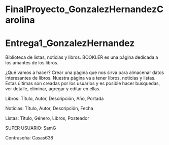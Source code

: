 # FinalProyecto_GonzalezHernandezCarolina
 # Entrega1_GonzalezHernandez
 
Biblioteca de listas, noticias y libros. 
BOOKLER es una página dedicada a los amantes de los libros.

¿Qué vamos a hacer?
Crear una página que nos sirva para almacenar datos interesantes de libros. Nuestra página va a tener libros, noticias y listas. Estas últimas son creadas por los usuarios y es posible hacer busquedas, ver detalle, eliminar, agregar y editar en ellas.

Libros:
Título,
Autor,
Descripción,
Año,
Portada

Noticias:
Título,
Autor,
Descripción,
Fecha

Listas:
Título, 
Género,
Libros,
Posteador


SUPER USUARIO:
SamG

Contraseña:
Casas638
